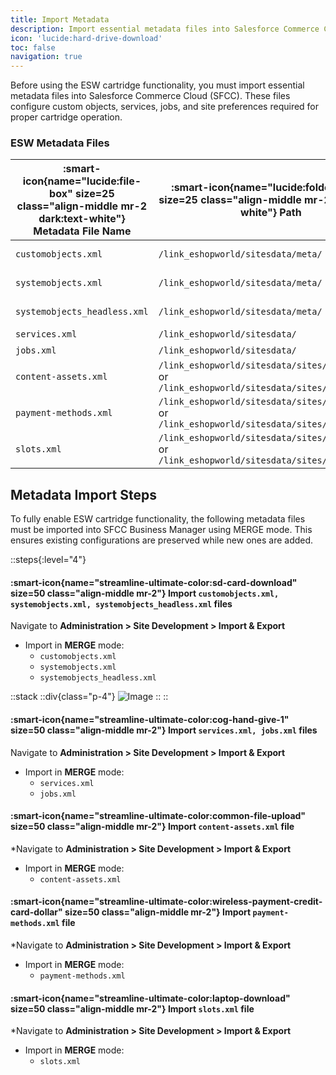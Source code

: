 ```yaml
---
title: Import Metadata
description: Import essential metadata files into Salesforce Commerce Cloud (SFCC)
icon: 'lucide:hard-drive-download'
toc: false
navigation: true
---
```


Before using the ESW cartridge functionality, you must import essential metadata files into Salesforce Commerce Cloud (SFCC). These files configure custom objects, services, jobs, and site preferences required for proper cartridge operation.

### ESW Metadata Files

| :smart-icon{name="lucide:file-box" size=25 class="align-middle mr-2 dark:text-white"} **Metadata File Name** | :smart-icon{name="lucide:folder-open" size=25 class="align-middle mr-2 dark:text-white"} **Path** | :smart-icon{name="lucide:file-text" size=25 class="align-middle mr-2 dark:text-white"} **Description** |
|---|---|---|
| `customobjects.xml` | `/link_eshopworld/sitesdata/meta/` | ESW custom objects for SG, SFRA, Headless |
| `systemobjects.xml` | `/link_eshopworld/sitesdata/meta/` | ESW system objects for SG, SFRA, Headless |
| `systemobjects_headless.xml` | `/link_eshopworld/sitesdata/meta/` | ESW system objects for Headless |
| `services.xml` | `/link_eshopworld/sitesdata/` | ESW services |
| `jobs.xml` | `/link_eshopworld/sitesdata/` | ESW jobs |
| `content-assets.xml` | `/link_eshopworld/sitesdata/sites/SiteGenesis`<br>or<br>`/link_eshopworld/sitesdata/sites/RefArch` | ESW content assets |
| `payment-methods.xml` | `/link_eshopworld/sitesdata/sites/SiteGenesis`<br>or<br>`/link_eshopworld/sitesdata/sites/RefArch` | ESW payment methods |
| `slots.xml` | `/link_eshopworld/sitesdata/sites/SiteGenesis`<br>or<br>`/link_eshopworld/sitesdata/sites/RefArch` | ESW slots |


## Metadata Import Steps

To fully enable ESW cartridge functionality, the following metadata files must be imported into SFCC Business Manager using MERGE mode. This ensures existing configurations are preserved while new ones are added.

::steps{:level="4"}
  #### :smart-icon{name="streamline-ultimate-color:sd-card-download" size=50 class="align-middle mr-2"}  Import `customobjects.xml, systemobjects.xml, systemobjects_headless.xml` files

  Navigate to **Administration > Site Development > Import & Export**

  - Import in **MERGE** mode:
    - `customobjects.xml`
    - `systemobjects.xml`
    - `systemobjects_headless.xml`

  ::stack
  ::div{class="p-4"}
  ![Image](/Screenshot2025-09-02111551.png)
  ::
  ::

  #### :smart-icon{name="streamline-ultimate-color:cog-hand-give-1" size=50 class="align-middle mr-2"}  Import `services.xml, jobs.xml` files
  
  Navigate to **Administration > Site Development > Import & Export**

  - Import in **MERGE** mode:
    - `services.xml`
    - `jobs.xml`


  #### :smart-icon{name="streamline-ultimate-color:common-file-upload" size=50 class="align-middle mr-2"}  Import `content-assets.xml` file

  *Navigate to **Administration > Site Development > Import & Export**

  - Import in **MERGE** mode:
    - `content-assets.xml`


  #### :smart-icon{name="streamline-ultimate-color:wireless-payment-credit-card-dollar" size=50 class="align-middle mr-2"} Import  `payment-methods.xml` file

  *Navigate to **Administration > Site Development > Import & Export**

  - Import in **MERGE** mode:
    - `payment-methods.xml`


  #### :smart-icon{name="streamline-ultimate-color:laptop-download" size=50 class="align-middle mr-2"} Import `slots.xml` file

  *Navigate to **Administration > Site Development > Import & Export**

  - Import in **MERGE** mode:
    - `slots.xml`


